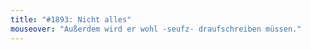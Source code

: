 ```yaml
---
title: "#1893: Nicht alles"
mouseover: "Außerdem wird er wohl -seufz- draufschreiben müssen."
---
```

